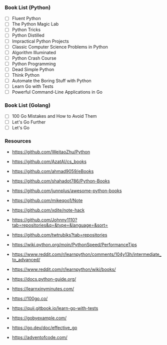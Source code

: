 ### Book List (Python)
- [ ] Fluent Python
- [ ] The Python Magic Lab
- [ ] Python Tricks
- [ ] Python Distilled
- [ ] Impractical Python Projects
- [ ] Classic Computer Science Problems in Python
- [ ] Algorithm Illuminated
- [ ] Python Crash Course
- [ ] Python Programming
- [ ] Dead Simple Python
- [ ] Think Python
- [ ] Automate the Boring Stuff with Python
- [ ] Learn Go with Tests
- [ ] Powerful Command-Line Applications in Go

### Book List (Golang)
- [ ] 100 Go Mistakes and How to Avoid Them
- [ ] Let's Go Further
- [ ] Let's Go

### Resources
- https://github.com/WeitaoZhu/Python
- https://github.com/AzatAI/cs_books
- https://github.com/ahmad9059/eBooks
- https://github.com/shahadot786/Python-Books
- https://github.com/junnplus/awesome-python-books
- https://github.com/mikeqoo1/Note
- https://github.com/xdite/note-hack
- https://github.com/Johnny1110?tab=repositories&q=&type=&language=&sort=
- https://github.com/twtrubiks?tab=repositories


- https://wiki.python.org/moin/PythonSpeed/PerformanceTips
- https://www.reddit.com/r/learnpython/comments/104y13h/intermediate_to_advanced/
- https://www.reddit.com/r/learnpython/wiki/books/
- https://docs.python-guide.org/
- https://learnxinyminutes.com/
- https://100go.co/
- https://quii.gitbook.io/learn-go-with-tests
- https://gobyexample.com/
- https://go.dev/doc/effective_go
- https://adventofcode.com/
